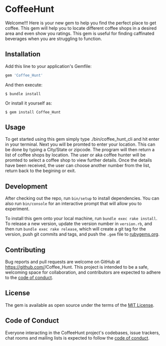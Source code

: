 # CoffeeHunt
Welcome!!! 
Here is your new gem to help you find the perfect place to get coffee. This gem will help you to locate different coffee shops in a desired area and even show you ratings. 
This gem is useful for finding caffinated beverages when you are struggling to function. 



## Installation

Add this line to your application's Gemfile:

```ruby
gem 'Coffee_Hunt'
```

And then execute:

    $ bundle install

Or install it yourself as:

    $ gem install Coffee_Hunt

## Usage

To get started using this gem simply type  ./bin/coffee_hunt_cli and hit enter in your terminal. 
Next you will be promted to enter your location. This can be done by typing a City/State or zipcode. 
The program will then return a list of coffee shops by location.
The user or aka coffee hunter will be promted to select a coffee shop to view further details. 
Once the details have been received, the user can choose another number from the list, return back to the begining or exit. 

## Development

After checking out the repo, run `bin/setup` to install dependencies. You can also run `bin/console` for an interactive prompt that will allow you to experiment.

To install this gem onto your local machine, run `bundle exec rake install`. To release a new version, update the version number in `version.rb`, and then run `bundle exec rake release`, which will create a git tag for the version, push git commits and tags, and push the `.gem` file to [rubygems.org](https://rubygems.org).

## Contributing

Bug reports and pull requests are welcome on GitHub at https://github.com/<angelastephens>/Coffee_Hunt. This project is intended to be a safe, welcoming space for collaboration, and contributors are expected to adhere to the [code of conduct](https://github.com/<angelastephens>/Coffee_Hunt/blob/master/CODE_OF_CONDUCT.md).


## License

The gem is available as open source under the terms of the [MIT License](https://opensource.org/licenses/MIT).

## Code of Conduct

Everyone interacting in the CoffeeHunt project's codebases, issue trackers, chat rooms and mailing lists is expected to follow the [code of conduct](https://github.com/<angelastephens>/Coffee_Hunt/blob/master/CODE_OF_CONDUCT.md).
